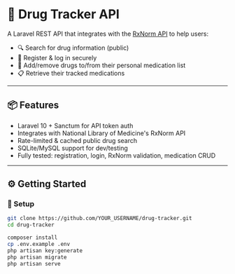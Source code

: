 # 💊 Drug Tracker API

A Laravel REST API that integrates with the [RxNorm API](https://lhncbc.nlm.nih.gov/RxNav/APIs/RxNormAPIs.html) to help users:

- 🔍 Search for drug information (public)
- 👤 Register & log in securely
- 💾 Add/remove drugs to/from their personal medication list
- 📋 Retrieve their tracked medications

---

## 📦 Features

- Laravel 10 + Sanctum for API token auth
- Integrates with National Library of Medicine's RxNorm API
- Rate-limited & cached public drug search
- SQLite/MySQL support for dev/testing
- Fully tested: registration, login, RxNorm validation, medication CRUD

---

## ⚙️ Getting Started

### 🔧 Setup

```bash
git clone https://github.com/YOUR_USERNAME/drug-tracker.git
cd drug-tracker

composer install
cp .env.example .env
php artisan key:generate
php artisan migrate
php artisan serve
